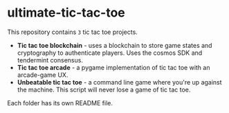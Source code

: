 # ultimate-tic-tac-toe
This repository contains `3` tic tac toe projects. 

- **Tic tac toe blockchain** - uses a blockchain to store game states and cryptography to authenticate players. Uses the cosmos SDK and tendermint consensus. 
- **Tic tac toe arcade** - a pygame implementation of tic tac toe with an arcade-game UX. 
- **Unbeatable tic tac toe** - a command line game where you're up against the machine. This script will never lose a game of tic tac toe. 

Each folder has its own README file. 
